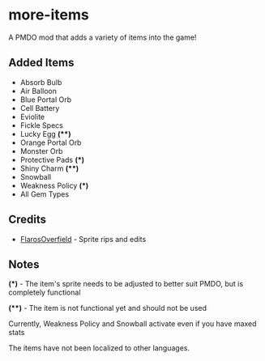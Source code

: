 # more-items
A PMDO mod that adds a variety of items into the game!

## Added Items
* Absorb Bulb
* Air Balloon
* Blue Portal Orb
* Cell Battery
* Eviolite
* Fickle Specs
* Lucky Egg **(\*\*)**
* Orange Portal Orb
* Monster Orb
* Protective Pads **(\*)**
* Shiny Charm **(\*\*)**
* Snowball
* Weakness Policy **(\*)**
* All Gem Types

## Credits

* [FlarosOverfield](https://github.com/FlarosOverfield/ItemAsset) - Sprite rips and edits

## Notes

**(\*)** - The item's sprite needs to be adjusted to better suit PMDO, but is completely functional

**(\*\*)** - The item is not functional yet and should not be used

Currently, Weakness Policy and Snowball activate even if you have maxed stats

The items have not been localized to other languages.